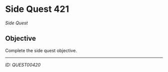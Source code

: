 # Side Quest 421

*Side Quest*

## Objective
Complete the side quest objective.

---
*ID: QUEST00420*
